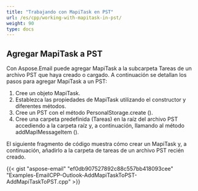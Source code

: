 ```yaml
---
title: "Trabajando con MapiTask en PST"
url: /es/cpp/working-with-mapitask-in-pst/
weight: 90
type: docs
---
```


## **Agregar MapiTask a PST**
Con Aspose.Email puede agregar MapiTask a la subcarpeta Tareas de un archivo PST que haya creado o cargado. A continuación se detallan los pasos para agregar MapiTask a un PST:

1. Cree un objeto MapiTask.
1. Establezca las propiedades de MapiTask utilizando el constructor y diferentes métodos.
1. Cree un PST con el método PersonalStorage.create ().
1. Cree una carpeta predefinida (Tareas) en la raíz del archivo PST accediendo a la carpeta raíz y, a continuación, llamando al método addMapIMessageItem ().

El siguiente fragmento de código muestra cómo crear un MapiTask y, a continuación, añadirlo a la carpeta de tareas de un archivo PST recién creado.



{{< gist "aspose-email" "ef0db907527892c88c557bb418093cee" "Examples-EmailCPP-Outlook-AddMapiTaskToPST-AddMapiTaskToPST.cpp" >}}
